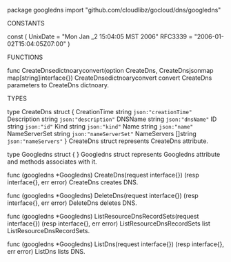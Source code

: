 package googledns
    import "github.com/cloudlibz/gocloud/dns/googledns"


CONSTANTS

const (
    UnixDate = "Mon Jan _2 15:04:05 MST 2006"
    RFC3339  = "2006-01-02T15:04:05Z07:00"
)

FUNCTIONS

func CreateDnsedictnoaryconvert(option CreateDns, CreateDnsjsonmap map[string]interface{})
    CreateDnsedictnoaryconvert convert CreateDns parameters to CreateDns
    dictnoary.

TYPES

type CreateDns struct {
    CreationTime  string   `json:"creationTime"`
    Description   string   `json:"description"`
    DNSName       string   `json:"dnsName"`
    ID            string   `json:"id"`
    Kind          string   `json:"kind"`
    Name          string   `json:"name"`
    NameServerSet string   `json:"nameServerSet"`
    NameServers   []string `json:"nameServers"`
}
    CreateDns struct represents CreateDns attribute.

type Googledns struct {
}
    Googledns struct represents Googledns attribute and methods associates
    with it.

func (googledns *Googledns) CreateDns(request interface{}) (resp interface{}, err error)
    CreateDns creates DNS.

func (googledns *Googledns) DeleteDns(request interface{}) (resp interface{}, err error)
    DeleteDns deletes DNS.

func (googledns *Googledns) ListResourceDnsRecordSets(request interface{}) (resp interface{}, err error)
    ListResourceDnsRecordSets list ListResourceDnsRecordSets.

func (googledns *Googledns) ListDns(request interface{}) (resp interface{}, err error)
    ListDns lists DNS.


